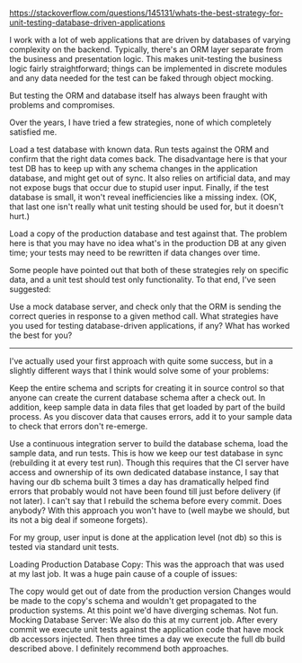 https://stackoverflow.com/questions/145131/whats-the-best-strategy-for-unit-testing-database-driven-applications

I work with a lot of web applications that are driven by databases of varying complexity on the backend. Typically, there's an ORM layer separate from the business and presentation logic. This makes unit-testing the business logic fairly straightforward; things can be implemented in discrete modules and any data needed for the test can be faked through object mocking.

But testing the ORM and database itself has always been fraught with problems and compromises.

Over the years, I have tried a few strategies, none of which completely satisfied me.

Load a test database with known data. Run tests against the ORM and confirm that the right data comes back. The disadvantage here is that your test DB has to keep up with any schema changes in the application database, and might get out of sync. It also relies on artificial data, and may not expose bugs that occur due to stupid user input. Finally, if the test database is small, it won't reveal inefficiencies like a missing index. (OK, that last one isn't really what unit testing should be used for, but it doesn't hurt.)

Load a copy of the production database and test against that. The problem here is that you may have no idea what's in the production DB at any given time; your tests may need to be rewritten if data changes over time.

Some people have pointed out that both of these strategies rely on specific data, and a unit test should test only functionality. To that end, I've seen suggested:

Use a mock database server, and check only that the ORM is sending the correct queries in response to a given method call.
What strategies have you used for testing database-driven applications, if any? What has worked the best for you?

---------------------

I've actually used your first approach with quite some success, but in a slightly different ways that I think would solve some of your problems:

Keep the entire schema and scripts for creating it in source control so that anyone can create the current database schema after a check out. In addition, keep sample data in data files that get loaded by part of the build process. As you discover data that causes errors, add it to your sample data to check that errors don't re-emerge.

Use a continuous integration server to build the database schema, load the sample data, and run tests. This is how we keep our test database in sync (rebuilding it at every test run). Though this requires that the CI server have access and ownership of its own dedicated database instance, I say that having our db schema built 3 times a day has dramatically helped find errors that probably would not have been found till just before delivery (if not later). I can't say that I rebuild the schema before every commit. Does anybody? With this approach you won't have to (well maybe we should, but its not a big deal if someone forgets).

For my group, user input is done at the application level (not db) so this is tested via standard unit tests.

Loading Production Database Copy:
This was the approach that was used at my last job. It was a huge pain cause of a couple of issues:

The copy would get out of date from the production version
Changes would be made to the copy's schema and wouldn't get propagated to the production systems. At this point we'd have diverging schemas. Not fun.
Mocking Database Server:
We also do this at my current job. After every commit we execute unit tests against the application code that have mock db accessors injected. Then three times a day we execute the full db build described above. I definitely recommend both approaches.
